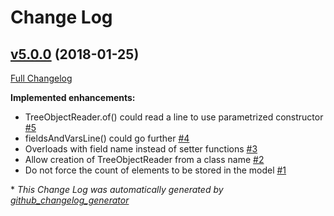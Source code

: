 # Change Log

## [v5.0.0](https://bintray.com/joffrey-bion/maven/hashcode-utils/5.0.0) (2018-01-25)
[Full Changelog](https://github.com/joffrey-bion/hashcode-utils/compare/v1.0.0...v5.0.0)

**Implemented enhancements:**

- TreeObjectReader.of\(\) could read a line to use parametrized constructor [\#5](https://github.com/joffrey-bion/hashcode-utils/issues/5)
- fieldsAndVarsLine\(\) could go further [\#4](https://github.com/joffrey-bion/hashcode-utils/issues/4)
- Overloads with field name instead of setter functions [\#3](https://github.com/joffrey-bion/hashcode-utils/issues/3)
- Allow creation of TreeObjectReader from a class name [\#2](https://github.com/joffrey-bion/hashcode-utils/issues/2)
- Do not force the count of elements to be stored in the model [\#1](https://github.com/joffrey-bion/hashcode-utils/issues/1)



\* *This Change Log was automatically generated by [github_changelog_generator](https://github.com/skywinder/Github-Changelog-Generator)*